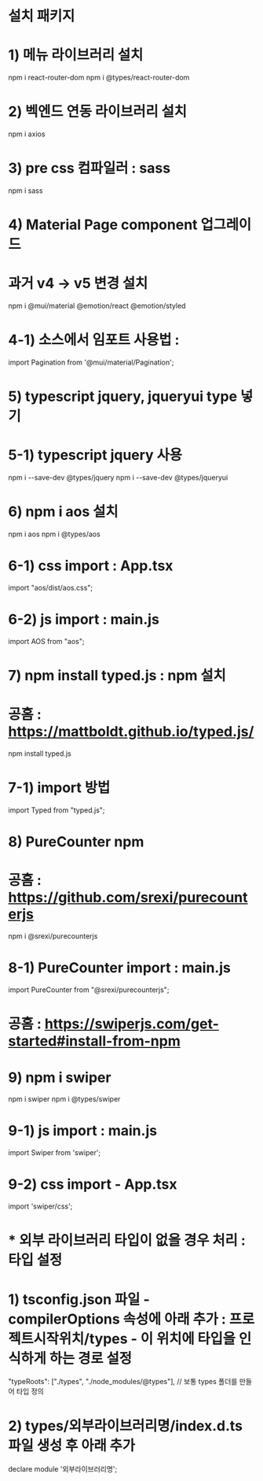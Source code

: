 # 설치 패키지 
# 1) 메뉴 라이브러리 설치
npm i react-router-dom
npm i @types/react-router-dom

# 2) 벡엔드 연동 라이브러리 설치
npm i axios

# 3) pre css 컴파일러 : sass
npm i sass

# 4) Material Page component 업그레이드 
# 과거 v4 -> v5 변경 설치
npm i @mui/material @emotion/react @emotion/styled

# 4-1) 소스에서 임포트 사용법 : <Pagination />
import Pagination from '@mui/material/Pagination';

# 5) typescript jquery, jqueryui type 넣기
# 5-1) typescript jquery 사용
npm i --save-dev @types/jquery
npm i --save-dev @types/jqueryui


# 6) npm i aos 설치
npm i aos
npm i @types/aos

# 6-1) css import : App.tsx
import "aos/dist/aos.css";

# 6-2) js import : main.js
import AOS from "aos";

# 7) npm install typed.js  : npm 설치
# 공홈 : https://mattboldt.github.io/typed.js/ 
npm install typed.js

# 7-1) import 방법
import Typed from "typed.js";

# 8) PureCounter npm
# 공홈 : https://github.com/srexi/purecounterjs
npm i @srexi/purecounterjs

# 8-1) PureCounter import : main.js
import PureCounter from "@srexi/purecounterjs";

# 공홈 : https://swiperjs.com/get-started#install-from-npm
# 9) npm i swiper
npm i swiper
npm i @types/swiper

# 9-1) js import : main.js
import Swiper from 'swiper';

# 9-2) css import - App.tsx
import 'swiper/css';


# * 외부 라이브러리 타입이 없을 경우 처리 : 타입 설정
# 1) tsconfig.json 파일 - compilerOptions 속성에 아래 추가 : 프로젝트시작위치/types - 이 위치에 타입을 인식하게 하는 경로 설정
"typeRoots": ["./types", "./node_modules/@types"], // 보통 types 폴더를 만들어 타입 정의
# 2) types/외부라이브러리명/index.d.ts 파일 생성 후 아래 추가
declare module '외부라이브러리명';